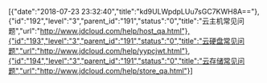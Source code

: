 [{"date":"2018-07-23 23:32:40","title":"kd9ULWpdpLUu7sGC7KWH8A=="},{"id":"192","level":"3","parent_id":"191","status":"0","title":"云主机常见问题","url":"http://www.jdcloud.com/help/host_qa.html"},{"id":"193","level":"3","parent_id":"191","status":"0","title":"云硬盘常见问题","url":"http://www.jdcloud.com/help/yypcjwt.html"},{"id":"194","level":"3","parent_id":"191","status":"0","title":"云存储常见问题","url":"http://www.jdcloud.com/help/store_qa.html"}]